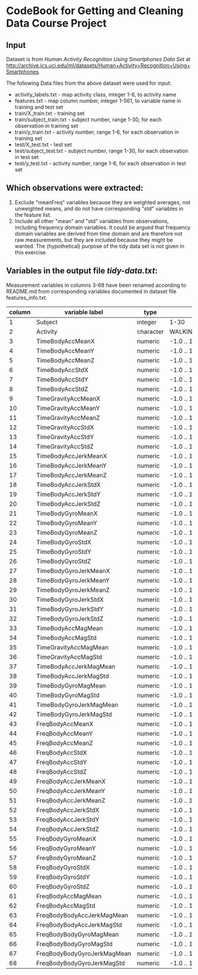 CodeBook for Getting and Cleaning Data Course Project
=====================================================

## Input

Dataset is from *Human Activity Recognition Using Smartphones Data Set*
at http://archive.ics.uci.edu/ml/datasets/Human+Activity+Recognition+Using+Smartphones.

The following Data files from the above dataset were used for input:

- activity_labels.txt - map activity class, integer 1-6, to activity name
- features.txt - map column number, integer 1-561, to variable name in training and test set
- train/X_train.txt - training set
- train/subject_train.txt - subject number, range 1-30, for each observation in training set
- train/y_train.txt - activity number, range 1-6, for each observation in training set
- test/X_test.txt - test set
- test/subject_test.txt - subject number, range 1-30, for each observation in test set
- test/y_test.txt - activity number, range 1-6, for each observation in test set

## Which observations were extracted:

1. Exclude "meanFreq" variables because they are weighted averages, not unweighted means,
and do not have corresponding "std" variables in the feature list.
2. Include all other "mean" and "std" variables from observations, including frequency domain
variables. It could be argued that frequency domain variables are derived from time domain and
are therefore not raw measurements, but they are included because they might be wanted. The
(hypothetical) purpose of the tidy data set is not given in this exercise.

## Variables in the output file *tidy-data.txt*:

Measurement variables in columns 3-68 have been renamed according to README.md from
corresponding variables documented in dataset file features_info.txt.

|column|variable label|type|range of values|
|-|-|-|-|
|1|Subject|integer|1-30|
|2|Activity|character|WALKING,WALKING_UPSTAIRS,WALKING_DOWNSTAIRS,SITTING,STANDING,LAYING|
|3|TimeBodyAccMeanX|numeric|-1.0 .. 1.0|
|4|TimeBodyAccMeanY|numeric|-1.0 .. 1.0|
|5|TimeBodyAccMeanZ|numeric|-1.0 .. 1.0|
|6|TimeBodyAccStdX|numeric|-1.0 .. 1.0|
|7|TimeBodyAccStdY|numeric|-1.0 .. 1.0|
|8|TimeBodyAccStdZ|numeric|-1.0 .. 1.0|
|9|TimeGravityAccMeanX|numeric|-1.0 .. 1.0|
|10|TimeGravityAccMeanY|numeric|-1.0 .. 1.0|
|11|TimeGravityAccMeanZ|numeric|-1.0 .. 1.0|
|12|TimeGravityAccStdX|numeric|-1.0 .. 1.0|
|13|TimeGravityAccStdY|numeric|-1.0 .. 1.0|
|14|TimeGravityAccStdZ|numeric|-1.0 .. 1.0|
|15|TimeBodyAccJerkMeanX|numeric|-1.0 .. 1.0|
|16|TimeBodyAccJerkMeanY|numeric|-1.0 .. 1.0|
|17|TimeBodyAccJerkMeanZ|numeric|-1.0 .. 1.0|
|18|TimeBodyAccJerkStdX|numeric|-1.0 .. 1.0|
|19|TimeBodyAccJerkStdY|numeric|-1.0 .. 1.0|
|20|TimeBodyAccJerkStdZ|numeric|-1.0 .. 1.0|
|21|TimeBodyGyroMeanX|numeric|-1.0 .. 1.0|
|22|TimeBodyGyroMeanY|numeric|-1.0 .. 1.0|
|23|TimeBodyGyroMeanZ|numeric|-1.0 .. 1.0|
|24|TimeBodyGyroStdX|numeric|-1.0 .. 1.0|
|25|TimeBodyGyroStdY|numeric|-1.0 .. 1.0|
|26|TimeBodyGyroStdZ|numeric|-1.0 .. 1.0|
|27|TimeBodyGyroJerkMeanX|numeric|-1.0 .. 1.0|
|28|TimeBodyGyroJerkMeanY|numeric|-1.0 .. 1.0|
|29|TimeBodyGyroJerkMeanZ|numeric|-1.0 .. 1.0|
|30|TimeBodyGyroJerkStdX|numeric|-1.0 .. 1.0|
|31|TimeBodyGyroJerkStdY|numeric|-1.0 .. 1.0|
|32|TimeBodyGyroJerkStdZ|numeric|-1.0 .. 1.0|
|33|TimeBodyAccMagMean|numeric|-1.0 .. 1.0|
|34|TimeBodyAccMagStd|numeric|-1.0 .. 1.0|
|35|TimeGravityAccMagMean|numeric|-1.0 .. 1.0|
|36|TimeGravityAccMagStd|numeric|-1.0 .. 1.0|
|37|TimeBodyAccJerkMagMean|numeric|-1.0 .. 1.0|
|38|TimeBodyAccJerkMagStd|numeric|-1.0 .. 1.0|
|39|TimeBodyGyroMagMean|numeric|-1.0 .. 1.0|
|40|TimeBodyGyroMagStd|numeric|-1.0 .. 1.0|
|41|TimeBodyGyroJerkMagMean|numeric|-1.0 .. 1.0|
|42|TimeBodyGyroJerkMagStd|numeric|-1.0 .. 1.0|
|43|FreqBodyAccMeanX|numeric|-1.0 .. 1.0|
|44|FreqBodyAccMeanY|numeric|-1.0 .. 1.0|
|45|FreqBodyAccMeanZ|numeric|-1.0 .. 1.0|
|46|FreqBodyAccStdX|numeric|-1.0 .. 1.0|
|47|FreqBodyAccStdY|numeric|-1.0 .. 1.0|
|48|FreqBodyAccStdZ|numeric|-1.0 .. 1.0|
|49|FreqBodyAccJerkMeanX|numeric|-1.0 .. 1.0|
|50|FreqBodyAccJerkMeanY|numeric|-1.0 .. 1.0|
|51|FreqBodyAccJerkMeanZ|numeric|-1.0 .. 1.0|
|52|FreqBodyAccJerkStdX|numeric|-1.0 .. 1.0|
|53|FreqBodyAccJerkStdY|numeric|-1.0 .. 1.0|
|54|FreqBodyAccJerkStdZ|numeric|-1.0 .. 1.0|
|55|FreqBodyGyroMeanX|numeric|-1.0 .. 1.0|
|56|FreqBodyGyroMeanY|numeric|-1.0 .. 1.0|
|57|FreqBodyGyroMeanZ|numeric|-1.0 .. 1.0|
|58|FreqBodyGyroStdX|numeric|-1.0 .. 1.0|
|59|FreqBodyGyroStdY|numeric|-1.0 .. 1.0|
|60|FreqBodyGyroStdZ|numeric|-1.0 .. 1.0|
|61|FreqBodyAccMagMean|numeric|-1.0 .. 1.0|
|62|FreqBodyAccMagStd|numeric|-1.0 .. 1.0|
|63|FreqBodyBodyAccJerkMagMean|numeric|-1.0 .. 1.0|
|64|FreqBodyBodyAccJerkMagStd|numeric|-1.0 .. 1.0|
|65|FreqBodyBodyGyroMagMean|numeric|-1.0 .. 1.0|
|66|FreqBodyBodyGyroMagStd|numeric|-1.0 .. 1.0|
|67|FreqBodyBodyGyroJerkMagMean|numeric|-1.0 .. 1.0|
|68|FreqBodyBodyGyroJerkMagStd|numeric|-1.0 .. 1.0|
